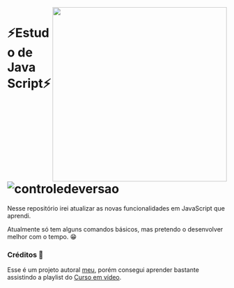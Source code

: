 <img align="right" width="400" height="400" src="https://media1.giphy.com/media/ln7z2eWriiQAllfVcn/giphy.gif">

# ⚡Estudo de Java Script⚡![controledeversao](https://img.shields.io/badge/Version-1.0-yellow)

Nesse repositório irei atualizar as novas funcionalidades em JavaScript que aprendi.

Atualmente só tem alguns comandos básicos, mas pretendo o desenvolver melhor com o tempo. 😁


### Créditos :clap:

Esse é um projeto autoral [meu](https://www.instagram.com/uots.s/), porém consegui aprender bastante assistindo a playlist do [Curso em vídeo](https://www.youtube.com/playlist?list=PLHz_AreHm4dlsK3Nr9GVvXCbpQyHQl1o1).
